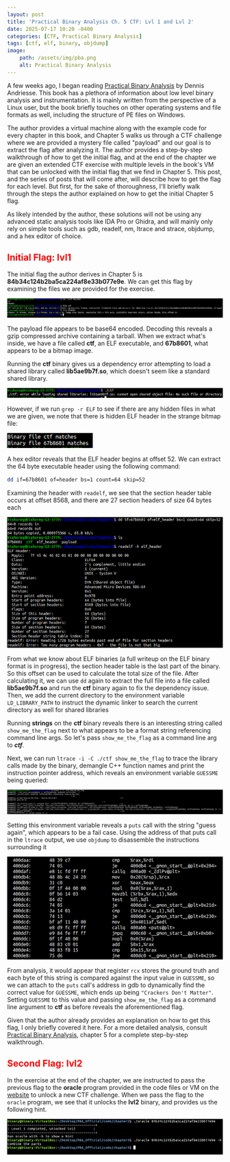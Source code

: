 ```yaml
---
layout: post
title: 'Practical Binary Analysis Ch. 5 CTF: Lvl 1 and Lvl 2'
date: 2025-07-17 10:20 -0400
categories: [CTF, Practical Binary Analysis]
tags: [ctf, elf, binary, objdump]
image:
    path: /assets/img/pba.png
    alt: Practical Binary Analysis
---
```


A few weeks ago, I began reading [Practical Binary Analysis][def] by Dennis Andriesse. This book has a plethora of information about low level binary analysis and instrumentation. It is mainly written from the perspective of a Linux user, but the book briefly touches on other operating systems and file formats as well, including the structure of PE files on Windows.

The author provides a virtual machine along with the example code for every chapter in this book, and Chapter 5 walks us through a CTF challenge where we are provided a mystery file called "payload" and our goal is to extract the flag after analyzing it. The author provides a step-by-step walkthrough of how to get the initial flag, and at the end of the chapter we are given an extended CTF exercise with multiple levels in the book's VM that can be unlocked with the initial flag that we find in Chapter 5. This post, and the series of posts that will come after, will describe how to get the flag for each level. But first, for the sake of thoroughness, I'll briefly walk through the steps the author explained on how to get the initial Chapter 5 flag.

As likely intended by the author, these solutions will not be using any advanced static analysis tools like IDA Pro or Ghidra, and will mainly only rely on simple tools such as gdb, readelf, nm, ltrace and strace, objdump, and a hex editor of choice. 

## <span style="color:red">Initial Flag: lvl1</span>
The initial flag the author derives in Chapter 5 is **84b34c124b2ba5ca224af8e33b077e9e**. We can get this flag by examining the files we are provided for the exercise.

![File Type](/assets/img/lvl0_1.png)

The payload file appears to be base64 encoded. Decoding this reveals a gzip compressed archive containing a tarball. When we extract what's inside, we have a file called **ctf**, an ELF executable, and **67b8601**, what appears to be a bitmap image.

Running the **ctf** binary gives us a dependency error attempting to load a shared library called **lib5ae9b7f.so**, which doesn't seem like a standard shared library.

![Error](/assets/img/lvl0_2.png)

However, if we run ```grep -r ELF``` to see if there are any hidden files in what we are given, we note that there is hidden ELF header in the strange bitmap file:

![Hidden File](/assets/img/lvl0_3.png)

A hex editor reveals that the ELF header begins at offset 52. We can extract the 64 byte executable header using the following command:
```bash
dd if=67b8601 of=header bs=1 count=64 skip=52
```

Examining the header with ```readelf```, we see that the section header table occurs at offset 8568, and there are 27 section headers of size 64 bytes each

![Hidden File](/assets/img/lvl0_4.png)

From what we know about ELF binaries (a full writeup on the ELF binary format is in progress), the section header table is the last part of the binary. So this offset can be used to calculate the total size of the file. After calculating it, we can use ```dd``` again to extract the full file into a file called **lib5ae9b7f.so** and run the **ctf** binary again to fix the dependency issue. Then, we add the current directory to the environment variable ```LD_LIBRARY_PATH``` to instruct the dynamic linker to search the current directory as well for shared libraries

Running **strings** on the **ctf** binary reveals there is an interesting string called ```show_me_the_flag``` next to what appears to be a format string referencing command line args. So let's pass ```show_me_the_flag``` as a command line arg to ***ctf***.

Next, we can run ```ltrace -i -C ./ctf show_me_the_flag``` to trace the library calls made by the binary, demangle C++ function names and print the instruction pointer address, which reveals an environment variable ```GUESSME``` being queried:

![GUESSME](/assets/img/lvl0_5.png)

Setting this environment variable reveals a ```puts``` call with the string "guess again", which appears to be a fail case. Using the address of that puts call in the ```ltrace``` output, we use ```objdump``` to disassemble the instructions surrounding it

![GUESSME](/assets/img/lvl0_6.png)

From analysis, it would appear that register ```rcx``` stores the ground truth and each byte of this string is compared against the input value in ```GUESSME```, so we can attach to the ```puts``` call's address in gdb to dynamically find the correct value for ```GUESSME```, which ends up being ```"Crackers Don't Matter"```. Setting ```GUESSME``` to this value and passing ```show_me_the_flag``` as a command line argument to **ctf** as before reveals the aforementioned flag.

Given that the author already provides an explanation on how to get this flag, I only briefly covered it here. For a more detailed analysis, consult [Practical Binary Analysis][def], chapter 5 for a complete step-by-step walkthrough. 

## <span style="color:red">Second Flag: lvl2</span>

In the exercise at the end of the chapter, we are instructed to pass the previous flag to the **oracle** program provided in the code files or VM on the [website][def] to unlock a new CTF challenge. When we pass the flag to the ```oracle``` program, we see that it unlocks the **lvl2** binary, and provides us the following hint.

![GUESSME](/assets/img/lvl2_1.png)


[def]: https://practicalbinaryanalysis.com